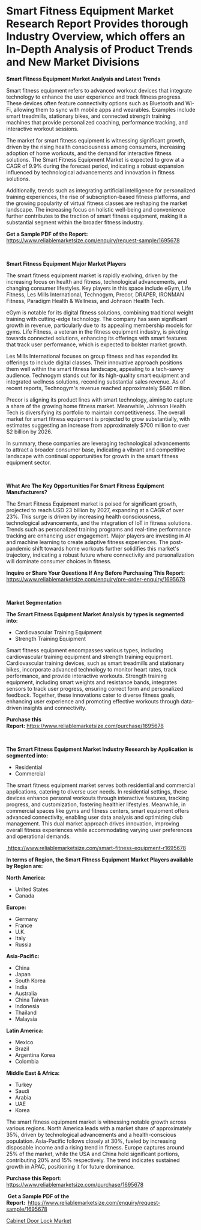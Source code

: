 <p><h1>Smart Fitness Equipment Market Research Report Provides thorough Industry Overview, which offers an In-Depth Analysis of Product Trends and New Market Divisions</h1></p><p><strong>Smart Fitness Equipment Market Analysis and Latest Trends</strong></p>
<p><p>Smart fitness equipment refers to advanced workout devices that integrate technology to enhance the user experience and track fitness progress. These devices often feature connectivity options such as Bluetooth and Wi-Fi, allowing them to sync with mobile apps and wearables. Examples include smart treadmills, stationary bikes, and connected strength training machines that provide personalized coaching, performance tracking, and interactive workout sessions.</p><p>The market for smart fitness equipment is witnessing significant growth, driven by the rising health consciousness among consumers, increasing adoption of home workouts, and the demand for interactive fitness solutions. The Smart Fitness Equipment Market is expected to grow at a CAGR of 9.9% during the forecast period, indicating a robust expansion influenced by technological advancements and innovation in fitness solutions. </p><p>Additionally, trends such as integrating artificial intelligence for personalized training experiences, the rise of subscription-based fitness platforms, and the growing popularity of virtual fitness classes are reshaping the market landscape. The increasing focus on holistic well-being and convenience further contributes to the traction of smart fitness equipment, making it a substantial segment within the broader fitness industry.</p></p>
<p><strong>Get a Sample PDF of the Report:&nbsp;</strong> <a href="https://www.reliablemarketsize.com/enquiry/request-sample/1695678?utm_campaign=3169&utm_medium=2&utm_source=Github&utm_content=ia&utm_term=04042025&utm_id=smart-fitness-equipment">https://www.reliablemarketsize.com/enquiry/request-sample/1695678</a></p>
<p>&nbsp;</p>
<p><strong>Smart Fitness Equipment Major Market Players</strong></p>
<p><p>The smart fitness equipment market is rapidly evolving, driven by the increasing focus on health and fitness, technological advancements, and changing consumer lifestyles. Key players in this space include eGym, Life Fitness, Les Mills International, Technogym, Precor, DRAPER, IRONMAN Fitness, Paradigm Health & Wellness, and Johnson Health Tech.</p><p>eGym is notable for its digital fitness solutions, combining traditional weight training with cutting-edge technology. The company has seen significant growth in revenue, particularly due to its appealing membership models for gyms. Life Fitness, a veteran in the fitness equipment industry, is pivoting towards connected solutions, enhancing its offerings with smart features that track user performance, which is expected to bolster market growth.</p><p>Les Mills International focuses on group fitness and has expanded its offerings to include digital classes. Their innovative approach positions them well within the smart fitness landscape, appealing to a tech-savvy audience. Technogym stands out for its high-quality smart equipment and integrated wellness solutions, recording substantial sales revenue. As of recent reports, Technogym's revenue reached approximately $640 million.</p><p>Precor is aligning its product lines with smart technology, aiming to capture a share of the growing home fitness market. Meanwhile, Johnson Health Tech is diversifying its portfolio to maintain competitiveness. The overall market for smart fitness equipment is projected to grow substantially, with estimates suggesting an increase from approximately $700 million to over $2 billion by 2026.</p><p>In summary, these companies are leveraging technological advancements to attract a broader consumer base, indicating a vibrant and competitive landscape with continual opportunities for growth in the smart fitness equipment sector.</p></p>
<p>&nbsp;</p>
<p><strong>What Are The Key Opportunities For Smart Fitness Equipment Manufacturers?</strong></p>
<p><p>The Smart Fitness Equipment market is poised for significant growth, projected to reach USD 23 billion by 2027, expanding at a CAGR of over 23%. This surge is driven by increasing health consciousness, technological advancements, and the integration of IoT in fitness solutions. Trends such as personalized training programs and real-time performance tracking are enhancing user engagement. Major players are investing in AI and machine learning to create adaptive fitness experiences. The post-pandemic shift towards home workouts further solidifies this market's trajectory, indicating a robust future where connectivity and personalization will dominate consumer choices in fitness.</p></p>
<p><strong>Inquire or Share Your Questions If Any Before Purchasing This Report:</strong> <a href="https://www.reliablemarketsize.com/enquiry/pre-order-enquiry/1695678?utm_campaign=3169&utm_medium=2&utm_source=Github&utm_content=ia&utm_term=04042025&utm_id=smart-fitness-equipment">https://www.reliablemarketsize.com/enquiry/pre-order-enquiry/1695678</a></p>
<p>&nbsp;</p>
<p><strong>Market Segmentation</strong></p>
<p><strong>The Smart Fitness Equipment Market Analysis by types is segmented into:</strong></p>
<p><ul><li>Cardiovascular Training Equipment</li><li>Strength Training Equipment</li></ul></p>
<p><p>Smart fitness equipment encompasses various types, including cardiovascular training equipment and strength training equipment. Cardiovascular training devices, such as smart treadmills and stationary bikes, incorporate advanced technology to monitor heart rates, track performance, and provide interactive workouts. Strength training equipment, including smart weights and resistance bands, integrates sensors to track user progress, ensuring correct form and personalized feedback. Together, these innovations cater to diverse fitness goals, enhancing user experience and promoting effective workouts through data-driven insights and connectivity.</p></p>
<p><strong>Purchase this Report:&nbsp;</strong><a href="https://www.reliablemarketsize.com/purchase/1695678?utm_campaign=3169&utm_medium=2&utm_source=Github&utm_content=ia&utm_term=04042025&utm_id=smart-fitness-equipment">https://www.reliablemarketsize.com/purchase/1695678</a></p>
<p>&nbsp;</p>
<p><strong>The Smart Fitness Equipment Market Industry Research by Application is segmented into:</strong></p>
<p><ul><li>Residential</li><li>Commercial</li></ul></p>
<p><p>The smart fitness equipment market serves both residential and commercial applications, catering to diverse user needs. In residential settings, these devices enhance personal workouts through interactive features, tracking progress, and customization, fostering healthier lifestyles. Meanwhile, in commercial spaces like gyms and fitness centers, smart equipment offers advanced connectivity, enabling user data analysis and optimizing club management. This dual market approach drives innovation, improving overall fitness experiences while accommodating varying user preferences and operational demands.</p></p>
<p><a href="https://www.reliablemarketsize.com/smart-fitness-equipment-r1695678?utm_campaign=3169&utm_medium=2&utm_source=Github&utm_content=ia&utm_term=04042025&utm_id=smart-fitness-equipment">&nbsp;https://www.reliablemarketsize.com/smart-fitness-equipment-r1695678</a></p>
<p><strong>In terms of Region, the Smart Fitness Equipment Market Players available by Region are:</strong></p>
<p>
    <p> <strong> North America: </strong>
        <ul>
            <li>United States</li>
            <li>Canada</li>
        </ul>
        </p> 
    <p> <strong> Europe: </strong>
        <ul>
            <li>Germany</li>
            <li>France</li>
            <li>U.K.</li>
            <li>Italy</li>
            <li>Russia</li>
        </ul>
        </p> 
    <p> <strong> Asia-Pacific: </strong>
        <ul>
            <li>China</li>
            <li>Japan</li>
            <li>South Korea</li>
            <li>India</li>
            <li>Australia</li>
            <li>China Taiwan</li>
            <li>Indonesia</li>
            <li>Thailand</li>
            <li>Malaysia</li>
        </ul>
        </p> 
    <p> <strong> Latin America: </strong>
        <ul>
            <li>Mexico</li>
            <li>Brazil</li>
            <li>Argentina Korea</li>
            <li>Colombia</li>
        </ul>
        </p> 
    <p> <strong> Middle East & Africa: </strong>
        <ul>
            <li>Turkey</li>
            <li>Saudi</li>
            <li>Arabia</li>
            <li>UAE</li>
            <li>Korea</li>
        </ul>
    </p>
    </p>
<p><p>The smart fitness equipment market is witnessing notable growth across various regions. North America leads with a market share of approximately 35%, driven by technological advancements and a health-conscious population. Asia-Pacific follows closely at 30%, fueled by increasing disposable income and a rising trend in fitness. Europe captures around 25% of the market, while the USA and China hold significant portions, contributing 20% and 15% respectively. The trend indicates sustained growth in APAC, positioning it for future dominance.</p></p>
<p><strong>Purchase this Report: </strong><a href="https://www.reliablemarketsize.com/purchase/1695678?utm_campaign=3169&utm_medium=2&utm_source=Github&utm_content=ia&utm_term=04042025&utm_id=smart-fitness-equipment">https://www.reliablemarketsize.com/purchase/1695678</a></p>
<p>&nbsp;<strong>Get a Sample PDF of the Report:&nbsp;&nbsp;</strong><a href="https://www.reliablemarketsize.com/enquiry/request-sample/1695678?utm_campaign=3169&utm_medium=2&utm_source=Github&utm_content=ia&utm_term=04042025&utm_id=smart-fitness-equipment">https://www.reliablemarketsize.com/enquiry/request-sample/1695678</a></p>
<p><strong></strong></p>
<p><p><a href="https://github.com/balapopepi/Market-Research-Report-List-1/blob/main/cabinet-door-lock-market.md?utm_campaign=3169&utm_medium=2&utm_source=Github&utm_content=ia&utm_term=04042025&utm_id=smart-fitness-equipment">Cabinet Door Lock Market</a></p></p>